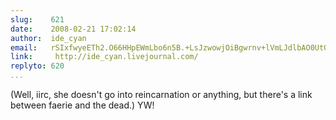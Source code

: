 ```yaml
---
slug:    621
date:    2008-02-21 17:02:14
author:  ide_cyan
email:   rSIxfwyeETh2.O66HHpEWmLbo6n5B.+LsJzwowjOiBgwrnv+lVmLJdlbAO0UtO
link:     http://ide_cyan.livejournal.com/
replyto: 620
...
```


(Well, iirc, she doesn't go into reincarnation or anything, but
there's a link between faerie and the dead.) YW!
